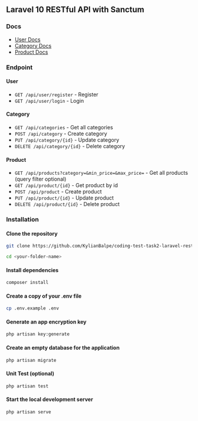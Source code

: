 ## Laravel 10 RESTful API with Sanctum

### Docs

- [User Docs](docs/user-docs.md)
- [Category Docs](docs/category-docs.md)
- [Product Docs](docs/product-docs.md)

### Endpoint

#### User

- `GET /api/user/register` - Register
- `GET /api/user/login` - Login

#### Category

- `GET /api/categories` - Get all categories
- `POST /api/category` - Create category
- `PUT /api/category/{id}` - Update category
- `DELETE /api/category/{id}` - Delete category

#### Product

- `GET /api/products?category=&min_price=&max_price=` - Get all products (query filter optional)
- `GET /api/product/{id}` - Get product by id
- `POST /api/product` - Create product
- `PUT /api/product/{id}` - Update product
- `DELETE /api/product/{id}` - Delete product

### Installation

#### Clone the repository

```bash
git clone https://github.com/KylianBalpe/coding-test-task2-laravel-restfulapi.git <your-folder-name>
```

```bash
cd <your-folder-name>
```

#### Install dependencies

```bash
composer install
```

#### Create a copy of your .env file

```bash
cp .env.example .env
```

#### Generate an app encryption key

```bash
php artisan key:generate
```

#### Create an empty database for the application

```bash
php artisan migrate
```

#### Unit Test (optional)

```bash
php artisan test
```

#### Start the local development server

```bash
php artisan serve
```
